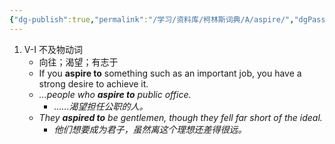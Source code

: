 ```yaml
---
{"dg-publish":true,"permalink":"/学习/资料库/柯林斯词典/A/aspire/","dgPassFrontmatter":true}
---
```


1. V-I 不及物动词
	- 向往；渴望；有志于
	- If you **aspire to** something such as an important job, you have a strong desire to achieve it.
	- *...people who **aspire to** public office.*
		- *……渴望担任公职的人。*
	- *They **aspired to** be gentlemen, though they fell far short of the ideal.*
		- *他们想要成为君子，虽然离这个理想还差得很远。*